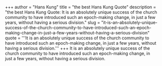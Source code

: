 +++
author = "Hans Kung"
title = "the best Hans Kung Quote"
description = "the best Hans Kung Quote: It is an absolutely unique success of the church community to have introduced such an epoch-making change, in just a few years, without having a serious division."
slug = "it-is-an-absolutely-unique-success-of-the-church-community-to-have-introduced-such-an-epoch-making-change-in-just-a-few-years-without-having-a-serious-division"
quote = '''It is an absolutely unique success of the church community to have introduced such an epoch-making change, in just a few years, without having a serious division.'''
+++
It is an absolutely unique success of the church community to have introduced such an epoch-making change, in just a few years, without having a serious division.
